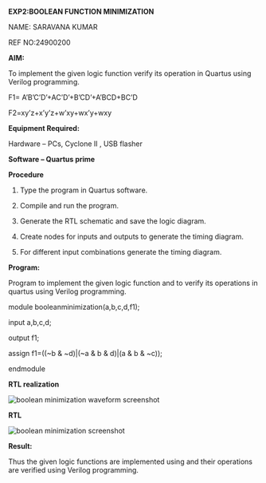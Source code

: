 **EXP2:BOOLEAN FUNCTION MINIMIZATION**

NAME: SARAVANA KUMAR

REF NO:24900200

**AIM:**

To implement the given logic function verify its operation in Quartus using Verilog programming.

F1= A’B’C’D’+AC’D’+B’CD’+A’BCD+BC’D 

F2=xy’z+x’y’z+w’xy+wx’y+wxy

**Equipment Required:**

Hardware – PCs, Cyclone II , USB flasher

**Software – Quartus prime**


**Procedure**

1.	Type the program in Quartus software.

2.	Compile and run the program.

3.	Generate the RTL schematic and save the logic diagram.

4.	Create nodes for inputs and outputs to generate the timing diagram.

5.	For different input combinations generate the timing diagram.


**Program:**

 Program to implement the given logic function and to verify its operations in quartus using Verilog programming. 

module booleanminimization(a,b,c,d,f1);

input a,b,c,d;

output f1;

assign f1=((~b & ~d)|(~a & b & d)|(a & b & ~c));

endmodule



**RTL realization**

![boolean minimization waveform screenshot](https://github.com/user-attachments/assets/0097b45f-aef3-4c8d-b427-03f56ad4e766)


**RTL**

![boolean minimization screenshot](https://github.com/user-attachments/assets/e66714ae-8f95-4c53-b548-e572245bfac1)


**Result:**

Thus the given logic functions are implemented using and their operations are verified using Verilog programming.

